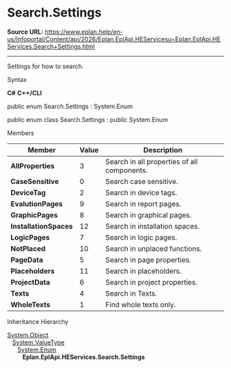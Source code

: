 # Search.Settings

**Source URL:** https://www.eplan.help/en-us/Infoportal/Content/api/2026/Eplan.EplApi.HEServicesu~Eplan.EplApi.HEServices.Search+Settings.html

---

Settings for how to search.

Syntax

**C#**
**C++/CLI**


public enum Search.Settings : System.Enum

public enum class Search.Settings : public System.Enum


Members

| Member | Value | Description |
| --- | --- | --- |
| **AllProperties** | 3 | Search in all properties of all components. |
| **CaseSensitive** | 0 | Search case sensitive. |
| **DeviceTag** | 2 | Search in device tags. |
| **EvalutionPages** | 9 | Search in report pages. |
| **GraphicPages** | 8 | Search in graphical pages. |
| **InstallationSpaces** | 12 | Search in installation spaces. |
| **LogicPages** | 7 | Search in logic pages. |
| **NotPlaced** | 10 | Search in unplaced functions. |
| **PageData** | 5 | Search in page properties. |
| **Placeholders** | 11 | Search in placeholders. |
| **ProjectData** | 6 | Search in project properties. |
| **Texts** | 4 | Search in Texts. |
| **WholeTexts** | 1 | Find whole texts only. |

Inheritance Hierarchy

[System.Object](#)  
   [System.ValueType](#)  
      [System.Enum](#)  
         **Eplan.EplApi.HEServices.Search.Settings**

